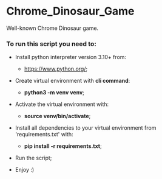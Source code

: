 # Chrome_Dinosaur_Game

Well-known Chrome Dinosaur game.

### To run this script you need to:
  - Install python interpreter version 3.10+ from:
    * https://www.python.org/;
  - Create virtual environment with **cli command**:
    * **python3 -m venv venv**;
  - Activate the virtual environment with:
    * **source venv/bin/activate**;
  - Install all dependencies to your virtual environment from 'requirements.txt' with:
    * **pip install -r requirements.txt**;
    
  - Run the script;
  
  - Enjoy :)
